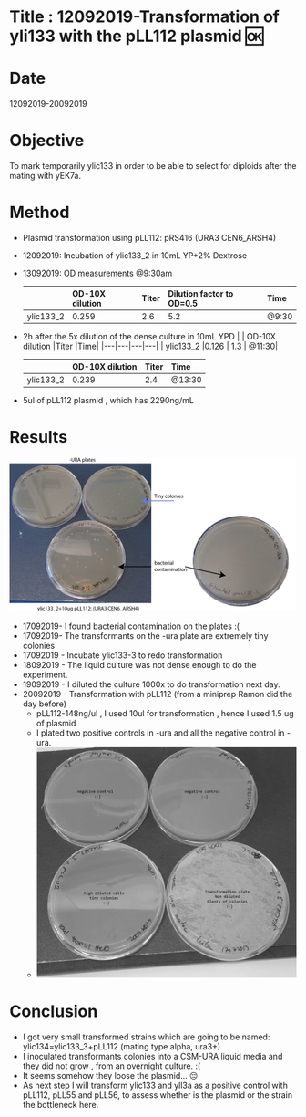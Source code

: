 
# Title : 12092019-Transformation of yli133 with the pLL112 plasmid :ok:

# Date
12092019-20092019
# Objective
To mark temporarily ylic133 in order to be able to select for diploids after the mating with yEK7a.

# Method
- Plasmid transformation using pLL112: pRS416 (URA3 CEN6_ARSH4)
- 12092019: Incubation of ylic133_2 in 10mL YP+2% Dextrose
- 13092019: OD measurements @9:30am

  |   | OD-10X dilution |Titer   |Dilution factor to OD=0.5   |Time|
  |---|---|---|---|---|
  | ylic133_2  |0.259   | 2.6  | 5.2  | @9:30 |
- 2h after the 5x dilution of the dense culture in 10mL YPD
  |   | OD-10X dilution |Titer   |Time|
  |---|---|---|---|
  | ylic133_2  |0.126   | 1.3  | @11:30|


  |   | OD-10X dilution |Titer   |Time|
  |---|---|---|---|
  | ylic133_2  |0.239   | 2.4  | @13:30|
- 5ul of pLL112 plasmid , which has 2290ng/mL
# Results
![](../images/17092019-ylic133_2+pLL112-results-contamination.png)
- 17092019- I found bacterial contamination on the plates :(
- 17092019- The transformants on the -ura plate are extremely tiny colonies
- 17092019 - Incubate ylic133-3 to redo transformation
- 18092019 - The  liquid culture was not dense enough to do the experiment.
- 19092019 - I diluted the culture 1000x to do transformation next day.
- 20092019 - Transformation with pLL112 (from a miniprep Ramon did the day before)
  - pLL112-148ng/ul , I used 10ul for transformation , hence I used 1.5 ug of plasmid
  - I plated two positive controls in -ura and all the negative control in -ura.
  - ![](../images/ylic133_3+pLL112_results_23092019.png)
# Conclusion
- I got very small transformed strains which are going to be named: ylic134=ylic133_3+pLL112 (mating type alpha, ura3+)
- I inoculated transformants colonies into a CSM-URA liquid media and they did not grow , from an overnight culture. :(
- It seems somehow they loose the plasmid... :pensive:
- As next step I will transform ylic133 and yll3a as a positive control with pLL112, pLL55 and pLL56, to assess whether is the plasmid or the strain the bottleneck here.
